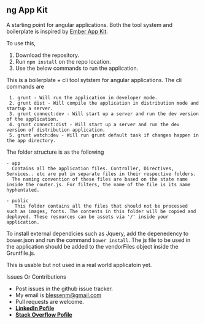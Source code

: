 ng App Kit
---

A starting point for angular applications. Both the tool system and boilerplate is inspired by [Ember App Kit](https://github.com/stefanpenner/ember-app-kit).

To use this,

1. Download the repository.
2. Run `npm install` on the repo location.
3. Use the below commands to run the application.


This is a boilerplate + cli tool sytstem for angular applications.
The cli commands are 

```
 1. grunt - Will run the application in developer mode.
 2. grunt dist - Will compile the application in distribution mode and startup a server.
 3. grunt connect:dev - Will start up a server and run the dev version of the application.
 4. grunt connect:dist - Will start up a server and run the dev version of distribution application.
 5. grunt watch:dev - Will run grunt default task if changes happen in the app directory.
``` 
 
The folder structure is as the following

```
- app
  Contains all the application files. Controller, Directives, Services.. etc are put in separate files in their respective folders.
  The naming convention of these files are based on the state name inside the router.js. For filters, the name of the file is its name hyphentated.
  
- public
   This folder contains all the files that should not be processed such as images, fonts. The contents in this folder will be copied and deployed. These resources can be assets via '/' inside your application.
```

To install external dependicies such as Jquery, add the depenedency to bower.json and run the command `bower install`. The js file to be used in the application should be added to the vendorFiles object inside the Gruntfile.js.


This is usable but not used in a real world applicatoin yet. 

Issues Or Contributions

* Post issues in the github issue tracker.
*  My email is blessenm@gmail.com
*  Pull requests are welcome.
*  [__LinkedIn Pofile__](http://in.linkedin.com/pub/blessan-mathew/24/605/730 "LinkedIn Profie")
*  [__Stack Overflow Pofile__](http://stackoverflow.com/users/548568/blessenm "Stack Overflow Pofile")